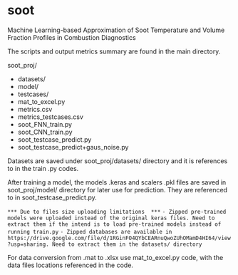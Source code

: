 # soot
Machine Learning-based Approximation of Soot Temperature and Volume Fraction Profiles in Combustion Diagnostics

The scripts and output metrics summary are found in the main directory.

soot_proj/
- datasets/
- model/
- testcases/
- mat_to_excel.py
- metrics.csv
- metrics_testcases.csv
- soot_FNN_train.py
- soot_CNN_train.py
- soot_testcase_predict.py
- soot_testcase_predict+gaus_noise.py
		
Datasets are saved under soot_proj/datasets/ directory and it is references to in the train .py codes.

After training a model, the models .keras and scalers .pkl files are saved in soot_proj/model/ directory for later use for prediction. They are referenced to in soot_testcase_predict.py.

`*** Due to files size uploading limitations  ***`
`- Zipped pre-trained models were uploaded instead of the original keras files. Need to extract them if the intend is to load pre-trained models instead of running train.py`
`- Zipped databases are available in https://drive.google.com/file/d/1RGinFO4QYbCEARnuQwoZUhOMamD4HI64/view?usp=sharing. Need to extract them in the datasets/ directory`

For data conversion from .mat to .xlsx use mat_to_excel.py code, with the data files locations referenced in the code.
